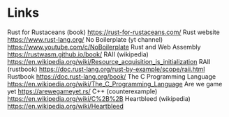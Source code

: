 # Links

Rust for Rustaceans (book)      https://rust-for-rustaceans.com/
Rust website                    https://www.rust-lang.org/
No Boilerplate (yt channel)		https://www.youtube.com/c/NoBoilerplate
Rust and Web Assembly		    https://rustwasm.github.io/book/
RAII (wikipedia)			    https://en.wikipedia.org/wiki/Resource_acquisition_is_initialization
RAII (rustbook)			        https://doc.rust-lang.org/rust-by-example/scope/raii.html
Rustbook 				        https://doc.rust-lang.org/book/
The C Programming Language	    https://en.wikipedia.org/wiki/The_C_Programming_Language
Are we game yet			        https://arewegameyet.rs/
C++ (counterexample)		    https://en.wikipedia.org/wiki/C%2B%2B
Heartbleed (wikipedia)		    https://en.wikipedia.org/wiki/Heartbleed

